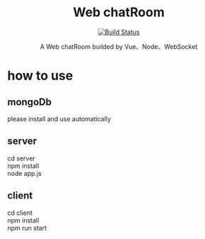 <div align="center">

# Web chatRoom

[![Build Status](https://travis-ci.org/YeomanLi/WebIM.svg?branch=master)]()

A Web chatRoom builded by Vue、Node、WebSocket

</div>  

# how to use  

## mongoDb  
please install and use automatically  

## server  
cd server  
npm install  
node app.js  

## client  
cd client  
npm install  
npm run start

